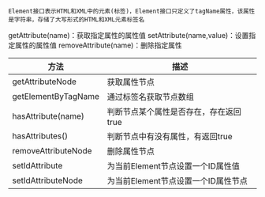 	Element接口表示HTML和XML中的元素(标签)，Element接口只定义了tagName属性，该属性是字符串，存储了大写形式的HTML和XML元素标签名

getAttribute(name)：获取指定属性的属性值
setAttribute(name,value)：设置指定属性的属性值
removeAttribute(name)：删除指定属性

| 方法                  | 描述                     |
| ------------------- | ---------------------- |
| getAttributeNode    | 获取属性节点                 |
| getElementByTagName | 通过标签名获取节点数组            |
| hasAttribute(name)  | 判断节点某个属性是否存在，存在返回true  |
| hasAttributes()     | 判断节点中有没有属性，有返回true     |
| removeAttributeNode | 删除属性节点                 |
| setIdAttribute      | 为当前Element节点设置一个ID属性值  |
| setIdAttributeNode  | 为当前Element节点设置一个ID属性节点 |
